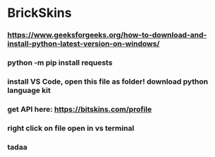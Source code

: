 # BrickSkins
### https://www.geeksforgeeks.org/how-to-download-and-install-python-latest-version-on-windows/
### python -m pip install requests
### install VS Code, open this file as folder! download python language kit
### get API here: https://bitskins.com/profile
### right click on file open in vs terminal
### tadaa

